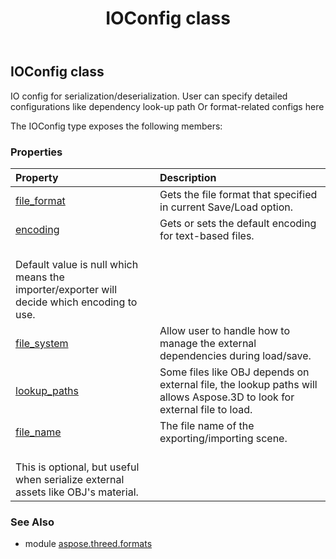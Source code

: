 ﻿---
title: IOConfig class
second_title: Aspose.3D for Python via .NET API References
description: 
type: docs
weight: 130
url: /python-net/aspose.threed.formats/ioconfig/
is_root: false
---

## IOConfig class

IO config for serialization/deserialization.
User can specify detailed configurations like dependency look-up path
Or format-related configs here



The IOConfig type exposes the following members:

### Properties
| Property | Description |
| :- | :- |
| [file_format](/3d/python-net/aspose.threed.formats/ioconfig/file_format) | Gets the file format that specified in current Save/Load option. |
| [encoding](/3d/python-net/aspose.threed.formats/ioconfig/encoding) | Gets or sets the default encoding for text-based files.<br/>Default value is null which means the importer/exporter will decide which encoding to use. |
| [file_system](/3d/python-net/aspose.threed.formats/ioconfig/file_system) | Allow user to handle how to manage the external dependencies during load/save. |
| [lookup_paths](/3d/python-net/aspose.threed.formats/ioconfig/lookup_paths) | Some files like OBJ depends on external file, the lookup paths will allows Aspose.3D to look for external file to load. |
| [file_name](/3d/python-net/aspose.threed.formats/ioconfig/file_name) | The file name of the exporting/importing scene.<br/>This is optional, but useful when serialize external assets like OBJ's material. |



### See Also
* module [aspose.threed.formats](..)
